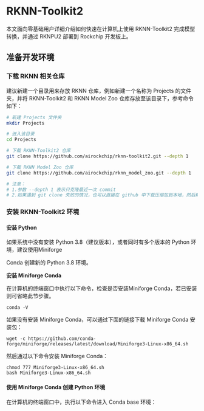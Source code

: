 # RKNN-Toolkit2

本文面向零基础用户详细介绍如何快速在计算机上使用 RKNN-Toolkit2 完成模型转换，并通过 RKNPU2 部署到 Rockchip 开发板上。



## 准备开发环境

### 下载 **RKNN** 相关仓库

建议新建一个目录用来存放 RKNN 仓库，例如新建一个名称为 Projects 的文件夹，并将 RKNN-Toolkit2 和 RKNN Model Zoo 仓库存放至该目录下，参考命令如下：

```bash
# 新建 Projects 文件夹
mkdir Projects

# 进入该目录
cd Projects

# 下载 RKNN-Toolkit2 仓库
git clone https://github.com/airockchip/rknn-toolkit2.git --depth 1

# 下载 RKNN Model Zoo 仓库
git clone https://github.com/airockchip/rknn_model_zoo.git --depth 1

# 注意：
# 1.参数 --depth 1 表示只克隆最近一次 commit
# 2.如果遇到 git clone 失败的情况，也可以直接在 github 中下载压缩包到本地，然后解压至该目录
```



### 安装 **RKNN-Toolkit2** 环境

#### **安装 Python**

如果系统中没有安装 Python 3.8（建议版本），或者同时有多个版本的 Python 环境，建议使用Miniforge

Conda 创建新的 Python 3.8 环境。

**安装 Miniforge Conda**

在计算机的终端窗口中执行以下命令，检查是否安装Miniforge Conda，若已安装则可省略此节步骤。

```
conda -V
```

如果没有安装 Miniforge Conda，可以通过下面的链接下载 Miniforge Conda 安装包：

```
wget -c https://github.com/conda-forge/miniforge/releases/latest/download/Miniforge3-Linux-x86_64.sh
```

然后通过以下命令安装 Miniforge Conda：

```
chmod 777 Miniforge3-Linux-x86_64.sh
bash Miniforge3-Linux-x86_64.sh
```

#### 使用 **Miniforge Conda** 创建 **Python** 环境

在计算机的终端窗口中，执行以下命令进入 Conda base 环境：

